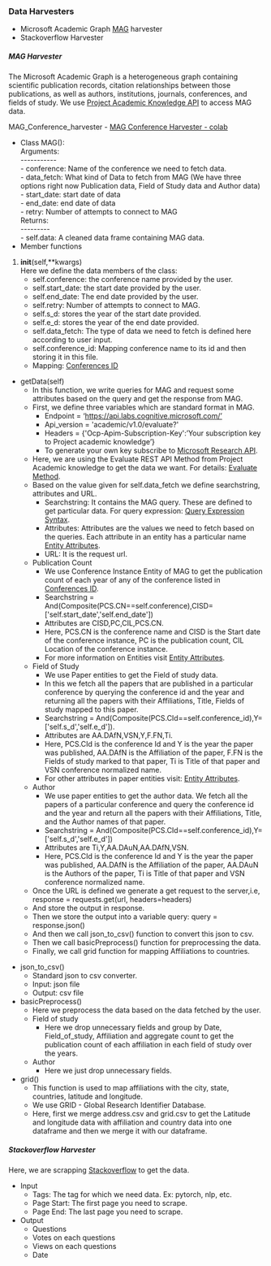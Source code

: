 

### Data Harvesters

- Microsoft Academic Graph <a href="https://drive.google.com/file/d/1BYaHElI_-cftwtPjM8OcJJ7mzAKwTIq1/view?usp=sharing">MAG</a> harvester 
- Stackoverflow Harvester

##### MAG Harvester

The Microsoft Academic Graph is a heterogeneous graph containing scientific publication records, citation relationships between those publications, as well as authors, institutions, journals, conferences, and fields of study. We use <a href="https://msr-apis.portal.azure-api.net/products/project-academic-knowledge">Project Academic Knowledge API</a> to access MAG data.

MAG_Conference_harvester - <a href="https://colab.research.google.com/drive/1NfV8ahz39ylm5DkM3ZQQw07JullsAf9a?usp=sharing">MAG Conference Harvester - colab</a>

- Class MAG():<br>
        Arguments:<br>
        -----------<br>
        - conference: Name of the conference we need to fetch data.<br>
        - data_fetch: What kind of Data to fetch from MAG (We have three options right now Publication data, Field of Study data and Author data)<br>
        - start_date: start date of data<br>
        - end_date: end date of data<br>
        - retry: Number of attempts to connect to MAG<br>
        Returns:<br>
        ---------<br>
        - self.data: A cleaned data frame containing MAG data.<br>
- Member functions<br>
1. __init__(self,**kwargs)<br>
Here we define the data members of the class:<br>
    * self.conference: the conference name provided by the user.<br> 
    * self.start_date: the start date provided by the user.<br>
    * self.end_date: The end date provided by the user.<br>
    * self.retry: Number of attempts to connect to MAG.<br>
    * self.s_d: stores the year of the start date provided.<br>
    * self.e_d: stores the year of the end date provided.<br>
    * self.data_fetch: The type of data we need to fetch is defined here according to user input.<br>
    * self.conference_id: Mapping conference name to its id and then storing it in this file. <br>
    * Mapping: <a href="https://drive.google.com/file/d/1lqLp8UUqSmdDaXQ6begbRFpct3Q3uXNh/view?usp=sharing">Conferences ID</a> <br> 

- getData(self)<br> 
  * In this function, we write queries for MAG and request some attributes based on the query and get the response from MAG.<br> 
  * First, we define three variables which are standard format in MAG.<br> 
    * Endpoint = ‘https://api.labs.cognitive.microsoft.com/’<br> 
    * Api_version = 'academic/v1.0/evaluate?'<br> 
    * Headers = {'Ocp-Apim-Subscription-Key':’Your subscription key to Project academic knowledge’}<br>
    * To generate your own key subscribe to <a href = "https://msr-apis.portal.azure-api.net/products/project-academic-knowledge">Microsoft Research API</a>.<br>
  * Here, we are using the Evaluate REST API Method from Project Academic knowledge to get the data we want. For details: <a href="https://docs.microsoft.com/en-us/academic-services/project-academic-knowledge/reference-evaluate-method">Evaluate Method</a>. <br>
  * Based on the value given for self.data_fetch we define searchstring, attributes and URL.<br>
    * Searchstring: It contains the MAG query. These are defined to get particular data. For query expression: <a href="https://docs.microsoft.com/en-us/academic-services/project-academic-knowledge/reference-query-expression-syntax">Query Expression Syntax</a>. <br>
    * Attributes: Attributes are the values we need to fetch based on the queries. Each attribute in an entity has a particular name <a href="https://docs.microsoft.com/en-us/academic-services/project-academic-knowledge/reference-entity-attributes">Entity Attributes</a>. <br>
    * URL: It is the request url.<br>
  * Publication Count<br>
    * We use Conference Instance Entity of MAG to get the publication count of each year of any of the conference listed in <a href="https://drive.google.com/file/d/1lqLp8UUqSmdDaXQ6begbRFpct3Q3uXNh/view?usp=sharing">Conferences ID</a>. <br>
    * Searchstring = And(Composite(PCS.CN==self.conference),CISD=['self.start_date','self.end_date'])
    * Attributes are CISD,PC,CIL,PCS.CN.
    * Here, PCS.CN is the conference name and CISD is the Start date of the conference instance, PC is the publication count, CIL Location of the conference instance.
    * For more information on Entities visit <a href="https://docs.microsoft.com/en-us/academic-services/project-academic-knowledge/reference-entity-attributes">Entity Attributes</a>. <br> 
  * Field of Study
    * We use Paper entities to get the Field of study data.
    * In this we fetch all the papers that are published in a particular conference by querying the conference id and the year and returning all the papers with their Affiliations, Title, Fields of study mapped to this paper.
    * Searchstring = And(Composite(PCS.CId==self.conference_id),Y=['self.s_d','self.e_d']).<br>
    * Attributes are AA.DAfN,VSN,Y,F.FN,Ti.<br>
    * Here, PCS.CId is the conference Id and  Y is the year the paper was published, AA.DAfN is the Affiliation of the paper, F.FN is the Fields of study marked to that paper, Ti is Title of that paper and VSN conference normalized name.<br>
    * For other attributes in paper entities visit: <a href="https://docs.microsoft.com/en-us/academic-services/project-academic-knowledge/reference-entity-attributes">Entity Attributes</a>. <br> 
  * Author
    * We use paper entities to get the author data. We fetch all the papers of a particular conference and query the conference id and the year and return all the papers with their Affiliations, Title, and the Author names of that paper.
    * Searchstring = And(Composite(PCS.CId==self.conference_id),Y=['self.s_d','self.e_d'])
    * Attributes are Ti,Y,AA.DAuN,AA.DAfN,VSN.
    * Here, PCS.CId is the conference Id and  Y is the year the paper was published, AA.DAfN is the Affiliation of the paper, AA.DAuN is the Authors of the paper, Ti is Title of that paper and VSN conference normalized name.
  * Once the URL is defined we generate a get request to the server,i.e, response = requests.get(url, headers=headers)
  * And store the output in response.
  * Then we store the output into a variable query: query = response.json()
  * And then we call json_to_csv() function to convert this json to csv.
  * Then we call basicPreprocess() function for preprocessing the data. 
  * Finally, we call grid function for mapping Affiliations to countries.
* json_to_csv()
  * Standard json to csv converter.
  * Input: json file
  * Output: csv file
* basicPreprocess()
  * Here we preprocess the data based on the data fetched by the user.
  * Field of study
    * Here we drop unnecessary fields and group by Date, Field_of_study, Affiliation and aggregate count to get the publication count of each affiliation in each field of study over the years.
  * Author
    * Here we just drop unnecessary fields.
* grid()
  * This function is used to map affiliations with the city, state, countries, latitude and longitude.
  * We use GRID - Global Research Identifier Database.
  * Here, first we merge address.csv and grid.csv to get the Latitude and longitude data with affiliation and country data into one dataframe and then we merge it with our dataframe.

##### Stackoverflow Harvester
Here, we are scrapping <a href="https://stackoverflow.com/">Stackoverflow</a> to get the data.<br>
- Input
  * Tags: The tag for which we need data. Ex: pytorch, nlp, etc.
  * Page Start: The first page you need to scrape.
  * Page End: The last page you need to scrape.
- Output
  * Questions
  * Votes on each questions
  * Views on each questions
  * Date 
 
